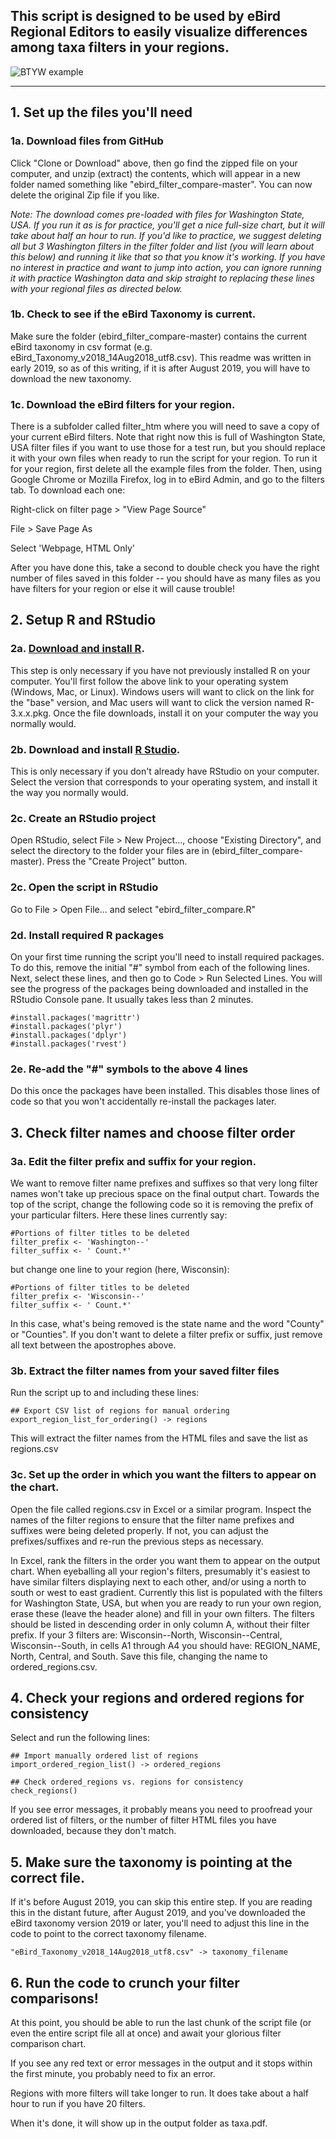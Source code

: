## This script is designed to be used by eBird Regional Editors to easily visualize differences among taxa filters in your regions.

![BTYW example](https://github.com/slager/ebird_filter_compare/blob/master/btyw.png)
 
-------------------------------------------------------------------------------------------------------------------



## 1. Set up the files you'll need

### 1a. Download files from GitHub

Click "Clone or Download" above, then go find the zipped file on your computer, and unzip (extract) the contents, which will appear in a new folder named something like "ebird\_filter\_compare-master". You can now delete the original Zip file if you like.

*Note: The download comes pre-loaded with files for Washington State, USA. If you run it as is for practice, you'll get a nice full-size chart, but it will take about half an hour to run. If you'd like to practice, we suggest deleting all but 3 Washington filters in the filter folder and list (you will learn about this below) and running it like that so that you know it's working. If you have no interest in practice and want to jump into action, you can ignore running it with practice Washington data and skip straight to replacing these lines with your regional files as directed below.*
  
### 1b. Check to see if the eBird Taxonomy is current.

Make sure the folder (ebird\_filter\_compare-master) contains the current eBird taxonomy in csv format (e.g. eBird\_Taxonomy\_v2018\_14Aug2018_utf8.csv). This readme was written in early 2019, so as of this writing, if it is after August 2019, you will have to download the new taxonomy.

### 1c. Download the eBird filters for your region.

There is a subfolder called filter\_htm where you will need to save a copy of your current eBird filters. Note that right now this is full of Washington State, USA filter files if you want to use those for a test run, but you should replace it with your own files when ready to run the script for your region. To run it for your region, first delete all the example files from the folder. Then, using Google Chrome or Mozilla Firefox, log in to eBird Admin, and go to the filters tab. To download each one:

Right-click on filter page > "View Page Source"

File > Save Page As

Select 'Webpage, HTML Only'

After you have done this, take a second to double check you have the right number of files saved in this folder --  you should have as many files as you have filters for your region or else it will cause trouble!

## 2. Setup R and RStudio

### 2a. [Download and install R](https://cran.r-project.org/).

This step is only necessary if you have not previously installed R on your computer. You'll first follow the above link to your operating system (Windows, Mac, or Linux). Windows users will want to click on the link for the "base" version, and Mac users will want to click the version named R-3.x.x.pkg. Once the file downloads, install it on your computer the way you normally would.

### 2b. Download and install [R Studio](https://www.rstudio.com/).

This is only necessary if you don't already have RStudio on your computer. Select the version that corresponds to your operating system, and install it the way you normally would.

### 2c. Create an RStudio project

Open RStudio, select File > New Project..., choose "Existing Directory", and select the directory to the folder your files are in (ebird\_filter\_compare-master). Press the "Create Project" button.

### 2c. Open the script in RStudio

Go to File > Open File... and select "ebird\_filter\_compare.R"

### 2d. Install required R packages

On your first time running the script you'll need to install required packages. To do this, remove the initial "#" symbol from each of the following lines. Next, select these lines, and then go to Code > Run Selected Lines. You will see the progress of the packages being downloaded and installed in the RStudio Console pane. It usually takes less than 2 minutes.

```
#install.packages('magrittr')
#install.packages('plyr')
#install.packages('dplyr')
#install.packages('rvest')
```
### 2e. Re-add the "#" symbols to the above 4 lines

Do this once the packages have been installed. This disables those lines of code so that you won't accidentally re-install the packages later.

## 3. Check filter names and choose filter order

### 3a. Edit the filter prefix and suffix for your region.

We want to remove filter name prefixes and suffixes so that very long filter names won't take up precious space on the final output chart. Towards the top of the script, change the following code so it is removing the prefix of your particular filters. Here these lines currently say:
```
#Portions of filter titles to be deleted
filter_prefix <- 'Washington--'
filter_suffix <- ' Count.*'
```
but change one line to your region (here, Wisconsin):
```
#Portions of filter titles to be deleted
filter_prefix <- 'Wisconsin--'
filter_suffix <- ' Count.*'
```
In this case, what's being removed is the state name and the word "County" or "Counties". If you don't want to delete a filter prefix or suffix, just remove all text between the apostrophes above.

### 3b. Extract the filter names from your saved filter files

Run the script up to and including these lines:
```
## Export CSV list of regions for manual ordering
export_region_list_for_ordering() -> regions
```
This will extract the filter names from the HTML files and save the list as regions.csv

### 3c. Set up the order in which you want the filters to appear on the chart.

Open the file called regions.csv in Excel or a similar program. Inspect the names of the filter regions to ensure that the filter name prefixes and suffixes were being deleted properly. If not, you can adjust the prefixes/suffixes and re-run the previous steps as necessary.

In Excel, rank the filters in the order you want them to appear on the output chart. When eyeballing all your region's filters, presumably it's easiest to have similar filters displaying next to each other, and/or using a north to south or west to east gradient. Currently this list is populated with the filters for Washington State, USA, but when you are ready to run your own region, erase these (leave the header alone) and fill in your own filters. The filters should be listed in descending order in only column A, without their filter prefix. If your 3 filters are: Wisconsin--North, Wisconsin--Central, Wisconsin--South, in cells A1 through A4 you should have:  REGION\_NAME, North, Central, and South. Save this file, changing the name to ordered\_regions.csv.

## 4.  Check your regions and ordered regions for consistency

Select and run the following lines:
```
## Import manually ordered list of regions
import_ordered_region_list() -> ordered_regions

## Check ordered_regions vs. regions for consistency
check_regions()
```
If you see error messages, it probably means you need to proofread your ordered list of filters, or the number of filter HTML files you have downloaded, because they don't match.

## 5.  Make sure the taxonomy is pointing at the correct file.

If it's before August 2019, you can skip this entire step. If you are reading this in the distant future, after August 2019, and you've downloaded the eBird taxonomy version 2019 or later, you'll need to adjust this line in the code to point to the correct taxonomy filename.
```
"eBird_Taxonomy_v2018_14Aug2018_utf8.csv" -> taxonomy_filename
```

## 6. Run the code to crunch your filter comparisons!

At this point, you should be able to run the last chunk of the script file (or even the entire script file all at once) and await your glorious filter comparison chart.

If you see any red text or error messages in the output and it stops within the first minute, you probably need to fix an error.

Regions with more filters will take longer to run. It does take about a half hour to run if you have 20 filters.

When it's done, it will show up in the output folder as taxa.pdf.